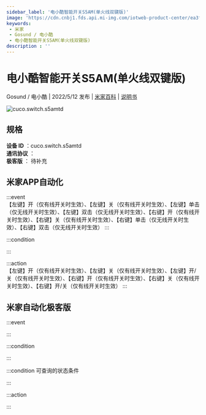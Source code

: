 ```yaml
---
sidebar_label: '电小酷智能开关S5AM(单火线双键版)'
image: 'https://cdn.cnbj1.fds.api.mi-img.com/iotweb-product-center/ea3f52734110407e37e242f62d36e469_1625132985734.png?GalaxyAccessKeyId=AKVGLQWBOVIRQ3XLEW&Expires=9223372036854775807&Signature=c0bsmNasMdzeb6TpCh/AkGsjvYA='
keywords: 
 - 米家
 - Gosund / 电小酷
 - 电小酷智能开关S5AM(单火线双键版)
description : ''
---
```

# 电小酷智能开关S5AM(单火线双键版)

Gosund / 电小酷 | 2022/5/12 发布 | [米家百科](https://home.mi.com/webapp/content/baike/product/index.html?model=cuco.switch.s5amtd) | [说明书](https://home.mi.com/views/introduction.html?model=cuco.switch.s5amtd&region=cn)

![cuco.switch.s5amtd](https://cdn.cnbj1.fds.api.mi-img.com/iotweb-product-center/ea3f52734110407e37e242f62d36e469_1625132985734.png?GalaxyAccessKeyId=AKVGLQWBOVIRQ3XLEW&Expires=9223372036854775807&Signature=c0bsmNasMdzeb6TpCh/AkGsjvYA=)

## 规格  
> 
**设备 ID** ：cuco.switch.s5amtd  
**通讯协议** ：  
**极客版**  ： 待补充 


## 米家APP自动化  

:::event  
【左键】开（仅有线开关时生效）、【左键】关（仅有线开关时生效）、【左键】单击（仅无线开关时生效）、【左键】双击（仅无线开关时生效）、【右键】开（仅有线开关时生效）、【右键】关（仅有线开关时生效）、【右键】单击（仅无线开关时生效）、【右键】双击（仅无线开关时生效）
:::

:::condition  

:::

:::action   
【左键】开（仅有线开关时生效）、【左键】关（仅有线开关时生效）、【左键】开/关（仅有线开关时生效）、【右键】开（仅有线开关时生效）、【右键】关（仅有线开关时生效）、【右键】开/关（仅有线开关时生效）
:::

## 米家自动化极客版  

:::event  

:::

:::condition  

:::

:::condition 可查询的状态条件  

:::

:::action  

:::

        
